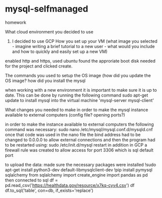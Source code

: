 # mysql-selfmanaged
homework


What cloud environment you decided to use
1) I decided to use GCP
How you set up your VM (what image you selected - imagine writing a brief tutorial to a new user - what would you include and how to quickly and easily set up a new VM) 

enabled http and https, used ubuntu found the approriate boot disk needed for the project and clicked create.

The commands you used to setup the OS image (how did you update the OS image? how did you install the mysql 

when working with a new environment it is important to make sure it is up to date. This can be done by running the following command
sudo apt-get update
to install mysql into the virtual machine 'mysql-server mysql-client'

What changes you needed to make in order to make the mysql instance available to external computers (config file? opening ports?) 

in order to make the instance available to external computers the following command was necessary:
sudo nano /etc/mysql/mysql.conf.d/mysqld.cnf
once that code was used in the nano file the bind address had to be changed to 0.0.0.0 to allow external connections and then the program had to be restarted using:
sudo /etc/init.d/mysql restart
in addition in GCP a firewall rule was created to allow access for port 3306 which is sql default port



to upload the data: 
made sure the necessary packages were installed
!sudo apt-get install python3-dev default-libmysqlclient-dev
!pip install pymysql sqlalchemy
from sqlalchemy import create_engine
import pandas as pd
then connected to sql
df = pd.read_csv('https://healthdata.gov/resource/x7kq-cyv4.csv')
df
df.to_sql('table', con=db, if_exists='replace')


